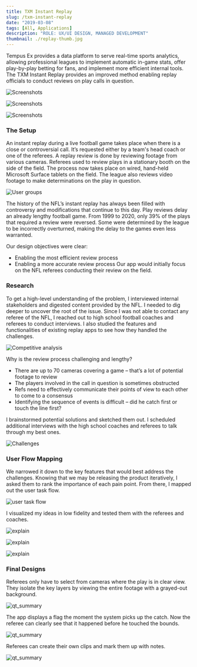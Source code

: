 ```yaml
---
title: TXM Instant Replay
slug: /txm-instant-replay
date: "2019-03-08"
tags: [All, Applications]
description: "ROLE: UX/UI DESIGN, MANAGED DEVELOPMENT"
thumbnail: ./replay-thumb.jpg
---
```


Tempus Ex provides a data platform to serve real-time sports analytics, allowing professional leagues to implement automatic in-game stats, offer play-by-play betting for fans, and implement more efficient internal tools. The TXM Instant Replay provides an improved method enabling replay officials to conduct reviews on play calls in question.

<div className="kg-card kg-image-card kg-width-full kg-desktop">

![Screenshots](./intro-screens.jpg)

</div>

<div className="kg-card kg-image-card kg-width-full kg-mobile">

![Screenshots](./first-vie.jpg)

</div>

<div className="kg-card kg-image-card kg-width-full kg-mobile">

![Screenshots](./first-v-2.jpg)

</div>

### The Setup

An instant replay during a live football game takes place when there is a close or controversial call. It’s requested either by a team's head coach or one of the referees. A replay review is done by reviewing footage from various cameras. Referees used to review plays in a stationary booth on the side of the field. The process now takes place on wired, hand-held Microsoft Surface tablets on the field. The league also reviews video footage to make determinations on the play in question.

<div className="kg-card kg-image-card kg-width-wide kg-desktop">

![User groups](./review-setup.jpg)

</div>

The history of the NFL’s instant replay has always been filled with controversy and modifications that continue to this day. Play reviews delay an already lengthy football game. From 1999 to 2020, only 39% of the plays that required a review were reversed. Some were determined by the league to be incorrectly overturned, making the delay to the games even less warranted.

Our design objectives were clear:

- Enabling the most efficient review process
- Enabling a more accurate review process
  Our app would initially focus on the NFL referees conducting their review on the field.

### Research

To get a high-level understanding of the problem, I interviewed internal stakeholders and digested content provided by the NFL. I needed to dig deeper to uncover the root of the issue. Since I was not able to contact any referee of the NFL, I reached out to high school football coaches and referees to conduct interviews. I also studied the features and functionalities of existing replay apps to see how they handled the challenges.

<div className="kg-card kg-image-card kg-width-full">

![Competitive analysis](./other-apps.jpg)

</div>

Why is the review process challenging and lengthy?

- There are up to 70 cameras covering a game – that’s a lot of potential footage to review
- The players involved in the call in question is sometimes obstructed
- Refs need to effectively communicate their points of view to each other to come to a consensus
- Identifying the sequence of events is difficult – did he catch first or touch the line first?

I brainstormed potential solutions and sketched them out. I scheduled additional interviews with the high school coaches and referees to talk through my best ones.

<div className="kg-card kg-image-card kg-width-wide">

![Challenges](./prob-sol.jpg)

</div>

### User Flow Mapping

We narrowed it down to the key features that would best address the challenges. Knowing that we may be releasing the product iteratively, I asked them to rank the importance of each pain point. From there, I mapped out the user task flow.

<div className="kg-card kg-image-card kg-width-wide">

![user task flow](./Task-Flow.jpg)

</div>

I visualized my ideas in low fidelity and tested them with the referees and coaches.

<div className="kg-card kg-image-card kg-width-wide kg-desktop">

![explain](./explain-docs.jpg)

</div>

<div className="kg-card kg-image-card kg-width-wide kg-mobile">

![explain](./explain-1-mobile.jpg)

</div>

<div className="kg-card kg-image-card kg-width-wide kg-mobile">

![explain](./explain-2-mobile.jpg)

</div>

### Final Designs

Referees only have to select from cameras where the play is in clear view. They isolate the key layers by viewing the entire footage with a grayed-out background.

<div className="kg-card kg-image-card kg-width-wide">

![qt_summary](./cam-select-isolate.jpg)

</div>

The app displays a flag the moment the system picks up the catch. Now the referee can clearly see that it happened before he touched the bounds.

<div className="kg-card kg-image-card kg-width-full">

![qt_summary](./sequence-tool.jpg)

</div>

Referees can create their own clips and mark them up with notes.

<div className="kg-card kg-image-card kg-width-wide">

![qt_summary](./mark-image.jpg)

</div>
